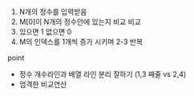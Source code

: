 1. N개의 정수를 입력받음
2. M[0]이 N개의 정수안에 있는지 비교 비교
3. 있으면 1 없으면 0
3. M의 인덱스를 1개씩 증가 시키며 2-3 반복

point
- 정수 개수라인과 배열 라인 분리 잘하기 (1,3 째줄 vs 2,4)
- 엄격한 비교연산